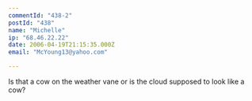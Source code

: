 ```yaml
---
commentId: "438-2"
postId: "438"
name: "Michelle"
ip: "68.46.22.22"
date: 2006-04-19T21:15:35.000Z
email: "McYoung13@yahoo.com"

---
```

<p>Is that a cow on the weather vane or is the cloud supposed to look like a cow?</p>